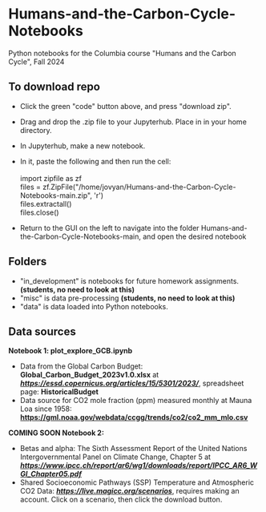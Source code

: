 # Humans-and-the-Carbon-Cycle-Notebooks
Python notebooks for the Columbia course "Humans and the Carbon Cycle", Fall 2024

## To download repo
- Click the green "code" button above, and press "download zip".
- Drag and drop the .zip file to your Jupyterhub. Place in in your home directory.
- In Jupyterhub, make a new notebook.
- In it, paste the following and then run the cell:\
\
    import zipfile as zf\
    files = zf.ZipFile("/home/jovyan/Humans-and-the-Carbon-Cycle-Notebooks-main.zip", 'r')\
    files.extractall()\
    files.close()

- Return to the GUI on the left to navigate into the folder Humans-and-the-Carbon-Cycle-Notebooks-main, and open the desired notebook
  
## Folders
- "in_development" is notebooks for future homework assignments. **(students, no need to look at this)**
- "misc" is data pre-processing **(students, no need to look at this)**
- "data" is data loaded into Python notebooks.

## **Data sources**

**Notebook 1: plot_explore_GCB.ipynb**
- Data from the Global Carbon Budget: **Global_Carbon_Budget_2023v1.0.xlsx** at **_https://essd.copernicus.org/articles/15/5301/2023/_**, spreadsheet page: **HistoricalBudget**
- Data source for CO2 mole fraction (ppm) measured monthly at Mauna Loa since 1958: **https://gml.noaa.gov/webdata/ccgg/trends/co2/co2_mm_mlo.csv**

**COMING SOON Notebook 2:**
- Betas and alpha: The Sixth Assessment Report of the United Nations Intergovernmental Panel on Climate Change, Chapter 5 at _**https://www.ipcc.ch/report/ar6/wg1/downloads/report/IPCC_AR6_WGI_Chapter05.pdf**_
- Shared Socioeconomic Pathways (SSP) Temperature and Atmospheric CO2 Data: _**https://live.magicc.org/scenarios**_, requires making an account. Click on a scenario, then click the download button.
